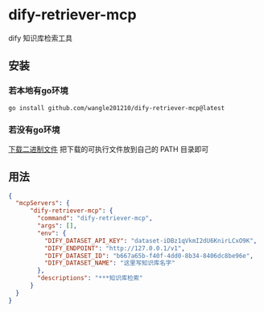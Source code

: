 # dify-retriever-mcp
dify 知识库检索工具

## 安装
### 若本地有go环境
```bash
go install github.com/wangle201210/dify-retriever-mcp@latest
```
### 若没有go环境
[下载二进制文件](https://github.com/wangle201210/dify-retriever-mcp/releases/latest)
把下载的可执行文件放到自己的 PATH 目录即可


## 用法
```json
{
  "mcpServers": {
      "dify-retriever-mcp": {
        "command": "dify-retriever-mcp",
        "args": [],
        "env": {
          "DIFY_DATASET_API_KEY": "dataset-iDBz1qVkmI2dU6KnirLCxO9K",
          "DIFY_ENDPOINT": "http://127.0.0.1/v1",
          "DIFY_DATASET_ID": "b667a65b-f40f-4dd0-8b34-8406dc8be96e",
          "DIFY_DATASET_NAME": "这里写知识库名字"
        },
        "descriptions": "***知识库检索"
      }
  } 
}
```
